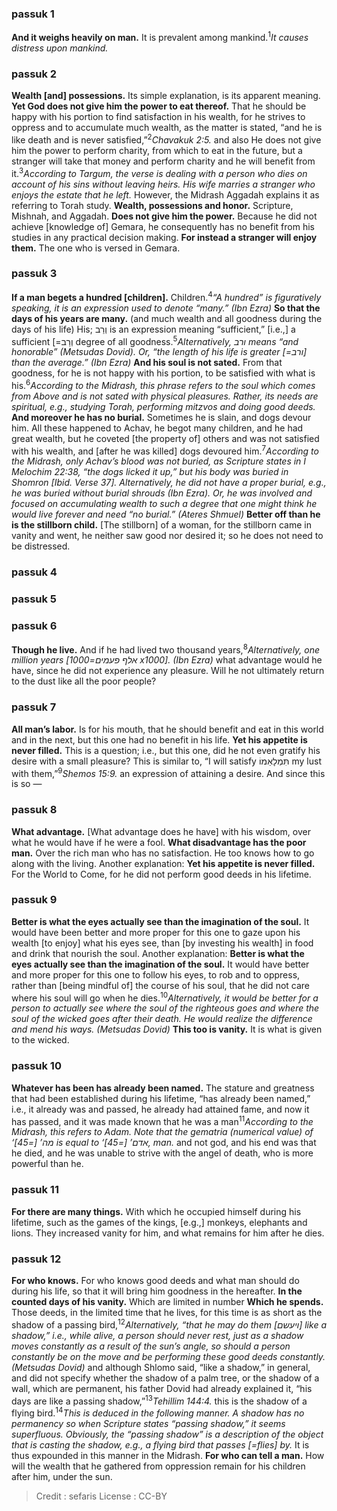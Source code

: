 
### passuk 1
<b>And it weighs heavily on man.</b> It is prevalent among mankind.<sup>1</sup><i class="footnote">It causes distress upon mankind. </i> 

### passuk 2
<b>Wealth [and] possessions.</b> Its simple explanation, is its apparent meaning. 
<b>Yet God does not give him the power to eat thereof.</b> That he should be happy with his portion to find satisfaction in his wealth, for he strives to oppress and to accumulate much wealth, as the matter is stated, “and he is like death and is never satisfied,”<sup>2</sup><i class="footnote">Chavakuk 2:5. </i> and also He does not give him the power to perform charity, from which to eat in the future, but a stranger will take that money and perform charity and he will benefit from it.<sup>3</sup><i class="footnote">According to Targum, the verse is dealing with a person who dies on account of his sins without leaving heirs. His wife marries a stranger who enjoys the estate that he left. </i> However, the Midrash Aggadah explains it as referring to Torah study. 
<b>Wealth, possessions and honor.</b> Scripture, Mishnah, and Aggadah. 
<b>Does not give him the power.</b> Because he did not achieve [knowledge of] Gemara, he consequently has no benefit from his studies in any practical decision making. 
<b>For instead a stranger will enjoy them.</b> The one who is versed in Gemara.

### passuk 3
<b>If a man begets a hundred [children].</b> Children.<sup>4</sup><i class="footnote">“A hundred” is figuratively speaking, it is an expression used to denote “many.” (Ibn Ezra) </i> 
<b>So that the days of his years are many.</b> (and much wealth and all goodness during the days of his life) His; וְרַב is an expression meaning “sufficient,” [i.e.,] a sufficient [=וְרַב degree of all goodness.<sup>5</sup><i class="footnote">Alternatively, ורב means “and honorable” (Metsudas Dovid). Or, “the length of his life is greater [=ורב] than the average.” (Ibn Ezra) </i> 
<b>And his soul is not sated.</b> From that goodness, for he is not happy with his portion, to be satisfied with what is his.<sup>6</sup><i class="footnote">According to the Midrash, this phrase refers to the soul which comes from Above and is not sated with physical pleasures. Rather, its needs are spiritual, e.g., studying Torah, performing mitzvos and doing good deeds. </i> 
<b>And moreover he has no burial.</b> Sometimes he is slain, and dogs devour him. All these happened to Achav, he begot many children, and he had great wealth, but he coveted [the property of] others and was not satisfied with his wealth, and [after he was killed] dogs devoured him.<sup>7</sup><i class="footnote">According to the Midrash, only Achav’s blood was not buried, as Scripture states in I Melochim 22:38, “the dogs licked it up,” but his body was buried in Shomron [Ibid. Verse 37]. Alternatively, he did not have a proper burial, e.g., he was buried without burial shrouds (Ibn Ezra). Or, he was involved and focused on accumulating wealth to such a degree that one might think he would live forever and need “no burial.” (Ateres Shmuel) </i> 
<b>Better off than he is the stillborn child.</b> [The stillborn] of a woman, for the stillborn came in vanity and went, he neither saw good nor desired it; so he does not need to be distressed. 

### passuk 4

### passuk 5

### passuk 6
<b>Though he live.</b> And if he had lived two thousand years,<sup>8</sup><i class="footnote">Alternatively, one million years [אלף פעמים=1000 x1000]. (Ibn Ezra) </i> what advantage would he have, since he did not experience any pleasure. Will he not ultimately return to the dust like all the poor people? 

### passuk 7
<b>All man’s labor.</b> Is for his mouth, that he should benefit and eat in this world and in the next, but this one had no benefit in his life. 
<b>Yet his appetite is never filled.</b> This is a question; i.e., but this one, did he not even gratify his desire with a small pleasure? This is similar to, “I will satisfy תִּמְלָאֵמוֹ my lust with them,”<sup>9</sup><i class="footnote">Shemos 15:9. </i> an expression of attaining a desire. And since this is so — 

### passuk 8
<b>What advantage.</b> [What advantage does he have] with his wisdom, over what he would have if he were a fool. 
<b>What disadvantage has the poor man.</b> Over the rich man who has no satisfaction. He too knows how to go along with the living. Another explanation: <b>Yet his appetite is never filled.</b> For the World to Come, for he did not perform good deeds in his lifetime. 

### passuk 9
<b>Better is what the eyes actually see than the imagination of the soul.</b> It would have been better and more proper for this one to gaze upon his wealth [to enjoy] what his eyes see, than [by investing his wealth] in food and drink that nourish the soul. 
Another explanation: <b>Better is what the eyes actually see than the imagination of the soul.</b> It would have better and more proper for this one to follow his eyes, to rob and to oppress, rather than [being mindful of] the course of his soul, that he did not care where his soul will go when he dies.<sup>10</sup><i class="footnote">Alternatively, it would be better for a person to actually see where the soul of the righteous goes and where the soul of the wicked goes after their death. He would realize the difference and mend his ways. (Metsudas Dovid) </i> 
<b>This too is vanity.</b> It is what is given to the wicked.

### passuk 10
<b>Whatever has been has already been named.</b> The stature and greatness that had been established during his lifetime, “has already been named,” i.e., it already was and passed, he already had attained fame, and now it has passed, and it was made known that he was a man<sup>11</sup><i class="footnote">According to the Midrash, this refers to Adam. Note that the gematria (numerical value) of ‘מה’ [=45] is equal to ‘אדם’ [=45], man. </i> and not god, and his end was that he died, and he was unable to strive with the angel of death, who is more powerful than he. 

### passuk 11
<b>For there are many things.</b> With which he occupied himself during his lifetime, such as the games of the kings, [e.g.,] monkeys, elephants and lions. They increased vanity for him, and what remains for him after he dies. 

### passuk 12
<b>For who knows.</b> For who knows good deeds and what man should do during his life, so that it will bring him goodness in the hereafter. 
<b>In the counted days of his vanity.</b> Which are limited in number
<b>Which he spends.</b> Those deeds, in the limited time that he lives, for this time is as short as the shadow of a passing bird,<sup>12</sup><i class="footnote">Alternatively, “that he may do them [ויעשם] like a shadow,” i.e., while alive, a person should never rest, just as a shadow moves constantly as a result of the sun’s angle, so should a person constantly be on the move and be performing these good deeds constantly. (Metsudas Dovid) </i> and although Shlomo said, “like a shadow,” in general, and did not specify whether the shadow of a palm tree, or the shadow of a wall, which are permanent, his father Dovid had already explained it, “his days are like a passing shadow,”<sup>13</sup><i class="footnote">Tehillim 144:4. </i> this is the shadow of a flying bird.<sup>14</sup><i class="footnote">This is deduced in the following manner. A shadow has no permanency so when Scripture states “passing shadow,” it seems superfluous. Obviously, the “passing shadow” is a description of the object that is casting the shadow, e.g., a flying bird that passes [=flies] by. </i> It is thus expounded in this manner in the Midrash. 
<b>For who can tell a man.</b> How will the wealth that he gathered from oppression remain for his children after him, under the sun. 

>Credit : sefaris
>License : CC-BY